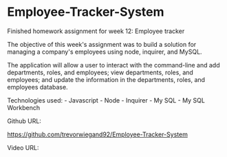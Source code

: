 # Employee-Tracker-System

Finished homework assignment for week 12: Employee tracker

The objective of this week's assignment was to build a solution for managing a company's employees using node, inquirer, and MySQL.

The application will allow a user to interact with the command-line and add departments, roles, and employees; view departments, roles, and employees; and update the information in the departments, roles, and employees database.


Technologies used: 
    - Javascript
    - Node
    - Inquirer
    - My SQL
    - My SQL Workbench



Github URL:

https://github.com/trevorwiegand92/Employee-Tracker-System

Video URL:


